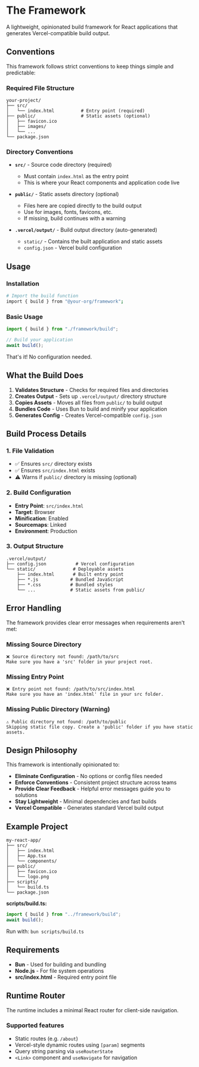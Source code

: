 # The Framework

A lightweight, opinionated build framework for React applications that generates Vercel-compatible build output.

## Conventions

This framework follows strict conventions to keep things simple and predictable:

### Required File Structure

```
your-project/
├── src/
│   └── index.html          # Entry point (required)
├── public/                 # Static assets (optional)
│   ├── favicon.ico
│   ├── images/
│   └── ...
└── package.json
```

### Directory Conventions

- **`src/`** - Source code directory (required)
  - Must contain `index.html` as the entry point
  - This is where your React components and application code live

- **`public/`** - Static assets directory (optional)
  - Files here are copied directly to the build output
  - Use for images, fonts, favicons, etc.
  - If missing, build continues with a warning

- **`.vercel/output/`** - Build output directory (auto-generated)
  - `static/` - Contains the built application and static assets
  - `config.json` - Vercel build configuration

## Usage

### Installation

```bash
# Import the build function
import { build } from "@your-org/framework";
```

### Basic Usage

```typescript
import { build } from "./framework/build";

// Build your application
await build();
```

That's it! No configuration needed.

## What the Build Does

1. **Validates Structure** - Checks for required files and directories
2. **Creates Output** - Sets up `.vercel/output/` directory structure
3. **Copies Assets** - Moves all files from `public/` to build output
4. **Bundles Code** - Uses Bun to build and minify your application
5. **Generates Config** - Creates Vercel-compatible `config.json`

## Build Process Details

### 1. File Validation
- ✅ Ensures `src/` directory exists
- ✅ Ensures `src/index.html` exists  
- ⚠️ Warns if `public/` directory is missing (optional)

### 2. Build Configuration
- **Entry Point**: `src/index.html`
- **Target**: Browser
- **Minification**: Enabled
- **Sourcemaps**: Linked
- **Environment**: Production

### 3. Output Structure
```
.vercel/output/
├── config.json           # Vercel configuration
└── static/              # Deployable assets
    ├── index.html       # Built entry point
    ├── *.js            # Bundled JavaScript
    ├── *.css           # Bundled styles
    └── ...             # Static assets from public/
```

## Error Handling

The framework provides clear error messages when requirements aren't met:

### Missing Source Directory
```
❌ Source directory not found: /path/to/src
Make sure you have a 'src' folder in your project root.
```

### Missing Entry Point
```
❌ Entry point not found: /path/to/src/index.html
Make sure you have an 'index.html' file in your src folder.
```

### Missing Public Directory (Warning)
```
⚠️ Public directory not found: /path/to/public
Skipping static file copy. Create a 'public' folder if you have static assets.
```

## Design Philosophy

This framework is intentionally opinionated to:

- **Eliminate Configuration** - No options or config files needed
- **Enforce Conventions** - Consistent project structure across teams
- **Provide Clear Feedback** - Helpful error messages guide you to solutions
- **Stay Lightweight** - Minimal dependencies and fast builds
- **Vercel Compatible** - Generates standard Vercel build output

## Example Project

```
my-react-app/
├── src/
│   ├── index.html
│   ├── App.tsx
│   └── components/
├── public/
│   ├── favicon.ico
│   └── logo.png
├── scripts/
│   └── build.ts
└── package.json
```

**scripts/build.ts:**
```typescript
import { build } from "../framework/build";
await build();
```

Run with: `bun scripts/build.ts`

## Requirements

- **Bun** - Used for building and bundling
- **Node.js** - For file system operations
- **src/index.html** - Required entry point file

## Runtime Router

The runtime includes a minimal React router for client-side navigation.

### Supported features

- Static routes (e.g. `/about`)
- Vercel-style dynamic routes using `[param]` segments
- Query string parsing via `useRouterState`
- `<Link>` component and `useNavigate` for navigation

